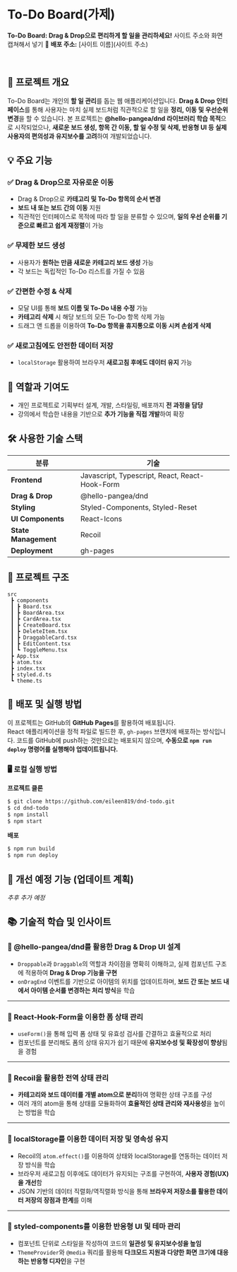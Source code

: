 # To-Do Board(가제)

**To-Do Board: Drag & Drop으로 편리하게 할 일을 관리하세요!**
사이트 주소와 화면 캡쳐해서 넣기
🔗 **배포 주소:** [사이트 이름](사이트 주소)

<br />

## 📌 프로젝트 개요

To-Do Board는 개인의 **할 일 관리**를 돕는 웹 애플리케이션입니다.
**Drag & Drop 인터페이스**를 통해 사용자는 마치 실제 보드처럼 직관적으로 할 일을 **정리, 이동 및 우선순위 변경**을 할 수 있습니다.
본 프로젝트는 **@hello-pangea/dnd 라이브러리 학습 목적**으로 시작되었으나, **새로운 보드 생성, 항목 간 이동, 할 일 수정 및 삭제, 반응형 UI 등 실제 사용자의 편의성과 유지보수를 고려**하여 개발되었습니다.

## 💡 주요 기능

### ✅ Drag & Drop으로 자유로운 이동

- Drag & Drop으로 **카테고리 및 To-Do 항목의 순서 변경**
- **보드 내 또는 보드 간의 이동** 지원
- 직관적인 인터페이스로 목적에 따라 할 일을 분류할 수 있으며, **일의 우선 순위를 기준으로 빠르고 쉽게 재정렬**이 가능

### ✅ 무제한 보드 생성

- 사용자가 **원하는 만큼 새로운 카테고리 보드 생성** 가능
- 각 보드는 독립적인 To-Do 리스트를 가질 수 있음

### ✅ 간편한 수정 & 삭제

- 모달 UI를 통해 **보드 이름 및 To-Do 내용 수정** 가능
- **카테고리 삭제** 시 해당 보드의 모든 To-Do 항목 삭제 가능
- 드래그 앤 드롭을 이용하여 **To-Do 항목을 휴지통으로 이동 시켜 손쉽게 삭제**

### ✅ 새로고침에도 안전한 데이터 저장

- `localStorage` 활용하여 브라우저 **새로고침 후에도 데이터 유지** 가능

## 🔎 역할과 기여도

- 개인 프로젝트로 기획부터 설계, 개발, 스타일링, 배포까지 **전 과정을 담당**
- 강의에서 학습한 내용을 기반으로 **추가 기능을 직접 개발**하여 확장

## 🛠️ 사용한 기술 스택

| 분류                 | 기술                                           |
| -------------------- | ---------------------------------------------- |
| **Frontend**         | Javascript, Typescript, React, React-Hook-Form |
| **Drag & Drop**      | @hello-pangea/dnd                              |
| **Styling**          | Styled-Components, Styled-Reset                |
| **UI Components**    | React-Icons                                    |
| **State Management** | Recoil                                         |
| **Deployment**       | gh-pages                                       |

## 📁 프로젝트 구조

```
src
 ┣ components
 ┃ ┣ Board.tsx
 ┃ ┣ BoardArea.tsx
 ┃ ┣ CardArea.tsx
 ┃ ┣ CreateBoard.tsx
 ┃ ┣ DeleteItem.tsx
 ┃ ┣ DraggableCard.tsx
 ┃ ┣ EditContent.tsx
 ┃ ┗ ToggleMenu.tsx
 ┣ App.tsx
 ┣ atom.tsx
 ┣ index.tsx
 ┣ styled.d.ts
 ┗ theme.ts
```

## 🚀 배포 및 실행 방법

이 프로젝트는 GitHub의 **GitHub Pages**를 활용하여 배포됩니다.  
React 애플리케이션을 정적 파일로 빌드한 후, `gh-pages` 브랜치에 배포하는 방식입니다. 코드를 GitHub에 push하는 것만으로는 배포되지 않으며, **수동으로 `npm run deploy` 명령어를 실행해야 업데이트됩니다.**

### 🖥️ 로컬 실행 방법

**프로젝트 클론**

```bash
$ git clone https://github.com/eileen819/dnd-todo.git
$ cd dnd-todo
$ npm install
$ npm start
```

**배포**

```bash
$ npm run build
$ npm run deploy
```

## 🔄 개선 예정 기능 (업데이트 계획)

_추후 추가 예정_

## 📚 기술적 학습 및 인사이트

### 📍 @hello-pangea/dnd를 활용한 Drag & Drop UI 설계

- `Droppable`과 `Draggable`의 역할과 차이점을 명확히 이해하고, 실제 컴포넌트 구조에 적용하여 **Drag & Drop 기능을 구현**
- `onDragEnd` 이벤트를 기반으로 아이템의 위치를 업데이트하며, **보드 간 또는 보드 내에서 아이템 순서를 변경하는 처리 방식**을 학습

---

### 📍 React-Hook-Form을 이용한 폼 상태 관리

- `useForm()`을 통해 입력 폼 상태 및 유효성 검사를 간결하고 효율적으로 처리
- 컴포넌트를 분리해도 폼의 상태 유지가 쉽기 때문에 **유지보수성 및 확장성이 향상**됨을 경험

---

### 📍 Recoil을 활용한 전역 상태 관리

- **카테고리와 보드 데이터를 개별 atom으로 분리**하여 명확한 상태 구조를 구성
- 여러 개의 atom을 통해 상태를 모듈화하여 **효율적인 상태 관리와 재사용성**을 높이는 방법을 학습

---

### 📍 localStorage를 이용한 데이터 저장 및 영속성 유지

- Recoil의 `atom.effect()`를 이용하여 상태와 localStorage를 연동하는 데이터 저장 방식을 학습
- 브라우저 새로고침 이후에도 데이터가 유지되는 구조를 구현하여, **사용자 경험(UX)을 개선**함
- JSON 기반의 데이터 직렬화/역직렬화 방식을 통해 **브라우저 저장소를 활용한 데이터 저장의 장점과 한계**를 이해

---

### 📍 styled-components를 이용한 반응형 UI 및 테마 관리

- 컴포넌트 단위로 스타일을 작성하여 코드의 **일관성 및 유지보수성을 높임**
- `ThemeProvider`와 `@media` 쿼리를 활용해 **다크모드 지원과 다양한 화면 크기에 대응하는 반응형 디자인**을 구현
